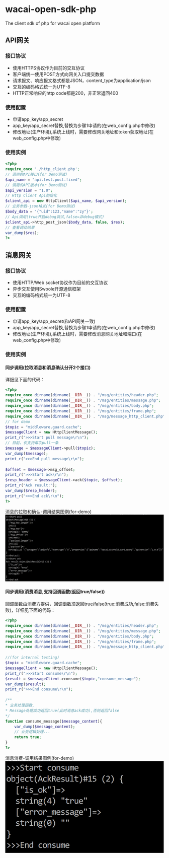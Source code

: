 # wacai-open-sdk-php
The client sdk of php for wacai open platform

## API网关
### 接口协议
- 使用HTTPS协议作为目前的交互协议
- 客户端统一使用POST方式向网关入口提交数据
- 请求报文、响应报文格式都是JSON，content_type为application/json
- 交互的编码格式统一为UTF-8
- HTTP正常响应的http code都是200，非正常返回400

### 使用配置
- 申请app_key/app_secret
- app_key/app_secret替换,替换为步骤1申请的(在web_config.php中修改)
- 修改地址(生产环境),系统上线时，需要修改网关地址和token获取地址(在web_config.php中修改)

### 使用实例
```php
<?php
require_once './http_client.php';
// 调用的API接口(for Demo测试)
$api_name = "api.test.post.fixed";
// 调用的API版本(for Demo测试)
$api_version = "1.0";
// Http Client Api初始化
$client_api = new HttpClient($api_name, $api_version);
// 业务参数-json格式(for Demo测试)
$body_data = '{"uid":123,"name":"zy"}';
// Api调用(true开启debug调试,false=非debug模式)
$client_api->http_post_json($body_data, false, $res);
// 查看调动结果
var_dump($res);
?>
```

## 消息网关
### 接口协议
- 使用HTTP/Web socket协议作为目前的交互协议
- 异步交互使用Swoole开源通信框架
- 交互的编码格式统一为UTF-8

### 使用配置
- 申请app_key/app_secret(和API网关一致)
- app_key/app_secret替换,替换为步骤1申请的(在web_config.php中修改)
- 修改地址(生产环境),系统上线时，需要修改消息网关地址和端口(在web_config.php中修改)

### 使用实例
#### 同步调用(拉取消息和消息确认分开2个接口)
详细见下面的代码：
```php
<?php
require_once dirname(dirname(__DIR__)) . "/msg/entities/header.php";
require_once dirname(dirname(__DIR__)) . "/msg/entities/message.php";
require_once dirname(dirname(__DIR__)) . "/msg/entities/body.php";
require_once dirname(dirname(__DIR__)) . "/msg/entities/frame.php";
require_once dirname(dirname(__DIR__)) . "/msg/message_http_client.php";
// for demo
$topic = "middleware.guard.cache";
$messageClient = new HttpClientMessage();
print_r(">>>Start pull message\r\n");
// 目前，仅支持每次pull一条
$message = $messageClient->pull($topic);
var_dump($message);
print_r(">>>End pull message\r\n");

$offset = $message->msg_offset;
print_r(">>>Start ack\r\n");
$resp_header = $messageClient->ack($topic, $offset);
print_r("Ack result:");
var_dump($resp_header);
print_r(">>>End ack\r\n");
?>
```
消息的拉取和确认-调用结果图例(for-demo)
![消息的拉取和确认调用结果图例](/src/doc/images/message_demo.png)


#### 同步调用(消费消息,支持回调函数(返回true/false))
回调函数由消费方提供，回调函数须返回true/false(true:消费成功,false:消费失败)，详细见下面的代码：
```php
<?php
require_once dirname(dirname(__DIR__)) . "/msg/entities/header.php";
require_once dirname(dirname(__DIR__)) . "/msg/entities/message.php";
require_once dirname(dirname(__DIR__)) . "/msg/entities/body.php";
require_once dirname(dirname(__DIR__)) . "/msg/entities/frame.php";
require_once dirname(dirname(__DIR__)) . "/msg/message_http_client.php";

//(for internal testing)
$topic = "middleware.guard.cache";
$messageClient = new HttpClientMessage();
print_r(">>>Start consume\r\n");
$result = $messageClient->consume($topic,"consume_message");
var_dump($result);
print_r(">>>End consume\r\n");

/**
* 业务处理函数,
* Message处理成功返回true(此时消息ack成功),否则返回false
*/
function consume_message($message_content){
	var_dump($message_content);
	// 业务逻辑处理...
	return true;
}
?>
```
消息消费-调用结果图例(for-demo)
![消息消费](/src/doc/images/consume_mssage_demo.png)
